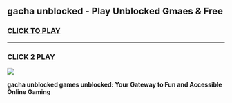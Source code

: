 
## gacha unblocked - Play Unblocked Gmaes & Free
<h3>
<a href="https://news.freeplayer.one?title=gacha_unblocked&ref=16F">CLICK TO PLAY</a></h3>
<hr>

<h3>
<a href="https://news.freeplayer.one?title=gacha_unblocked&ref=16F">CLICK 2 PLAY</a>
  
</h3>

<a href="https://news.freeplayer.one?title=gacha_unblocked&ref=16F/"><img src="https://clearcache.store/games.png"></a>


**gacha unblocked games unblocked: Your Gateway to Fun and Accessible Online Gaming**
